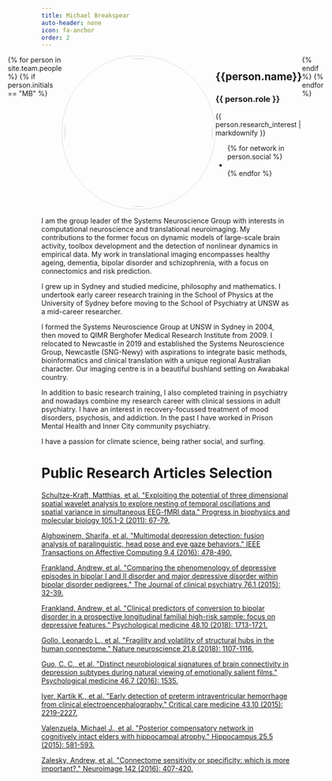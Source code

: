 ```yaml
---
title: Michael Breakspear
auto-header: none
icon: fa-anchor
order: 2
---
```

<head>
<style>
img.portrait {
  border-radius: 50%;
  width: 300px;
  border: 1px solid #ddd;
  padding: 5px;
}
.row {
  display: flex;
  justify-content: center;
}
</style>
</head>

<section>
  <div class="row">
  {% for person in site.team.people %}
	{% if person.initials == "MB" %}
	  <div class="col">
		<img class="portrait" src="{{ person.image }}" alt="">
	  </div> 
	  <div class="col">
	      <h2> {{person.name}} </h2>
              <h3> {{ person.role }} </h3>
		 {{ person.research_interest | markdownify }}
		 <ul class="icons">
		{% for network in person.social %}
		  <li><a href="{{- network.url -}}" class="{{ network.icon }} fa-2x"></a></li>
		{% endfor %}
		</ul>
	  </div> 
	{% endif %}
  {% endfor %}
  </div>
</section>

I am the group leader of the Systems Neuroscience Group with interests in computational neuroscience and translational neuroimaging. My contributions to the former focus on dynamic models of large-scale brain activity, toolbox development and the detection of nonlinear dynamics in empirical data. My work in translational imaging encompasses healthy ageing, dementia, bipolar disorder and schizophrenia, with a focus on connectomics and risk prediction.

I grew up in Sydney and studied medicine, philosophy and mathematics. I undertook early career research training in the School of Physics at the University of Sydney before moving to the School of Psychiatry at UNSW as a mid-career researcher.

I formed the Systems Neuroscience Group at UNSW in Sydney in 2004, then moved to QIMR Berghofer Medical Research Institute from 2009. I relocated to Newcastle in 2019 and established the Systems Neuroscience Group, Newcastle (SNG-Newy) with aspirations to integrate basic methods, bioinformatics and clinical translation with a unique regional Australian character. Our imaging centre is in a beautiful bushland setting on Awabakal country.

In addition to basic research training, I also completed training in psychiatry and nowadays combine my research career with clinical sessions in adult psychiatry. I have an interest in recovery-focussed treatment of mood disorders, psychosis, and addiction. In the past I have worked in Prison Mental Health and Inner City community psychiatry.

I have a passion for climate science, being rather social, and surfing.

# Public Research Articles Selection

[Schultze-Kraft, Matthias, et al. "Exploiting the potential of three dimensional spatial wavelet analysis to explore nesting of temporal oscillations and spatial variance in simultaneous EEG-fMRI data." Progress in biophysics and molecular biology 105.1-2 (2011): 67-79.](../assets/articles/Schultze_11_threedwavelets.pdf)

[Alghowinem, Sharifa, et al. "Multimodal depression detection: fusion analysis of paralinguistic, head pose and eye gaze behaviors." IEEE Transactions on Affective Computing 9.4 (2016): 478-490.](../assets/articles/Alghowinem_16_Multimodal.pdf)

[Frankland, Andrew, et al. "Comparing the phenomenology of depressive episodes in bipolar I and II disorder and major depressive disorder within bipolar disorder pedigrees." The Journal of clinical psychiatry 76.1 (2015): 32-39.](../assets/articles/Frankland_15_Phenomenology.pdf)

[Frankland, Andrew, et al. "Clinical predictors of conversion to bipolar disorder in a prospective longitudinal familial high-risk sample: focus on depressive features." Psychological medicine 48.10 (2018): 1713-1721.](../assets/articles/Frankland_15_Predictors.pdf)

[Gollo, Leonardo L., et al. "Fragility and volatility of structural hubs in the human connectome." Nature neuroscience 21.8 (2018): 1107-1116.](../assets/articles/Gollo_18_Fragility.pdf)

[Guo, C. C., et al. "Distinct neurobiological signatures of brain connectivity in depression subtypes during natural viewing of emotionally salient films." Psychological medicine 46.7 (2016): 1535.](../assets/articles/Guo_15_PsychMed.pdf)

[Iyer, Kartik K., et al. "Early detection of preterm intraventricular hemorrhage from clinical electroencephalography." Critical care medicine 43.10 (2015): 2219-2227.](../assets/articles/Iyer_15_CCMed.pdf)

[Valenzuela, Michael J., et al. "Posterior compensatory network in cognitively intact elders with hippocampal atrophy." Hippocampus 25.5 (2015): 581-593.](../assets/articles/Valenzuela_15_Hippocampus.pdf)

[Zalesky, Andrew, et al. "Connectome sensitivity or specificity: which is more important?." Neuroimage 142 (2016): 407-420.](../assets/articles/Zalesky_16_sensitivity.pdf)

